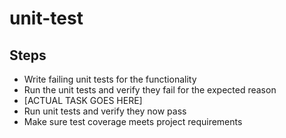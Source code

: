 # unit-test

## Steps
- Write failing unit tests for the functionality
- Run the unit tests and verify they fail for the expected reason
- [ACTUAL TASK GOES HERE]
- Run unit tests and verify they now pass
- Make sure test coverage meets project requirements
